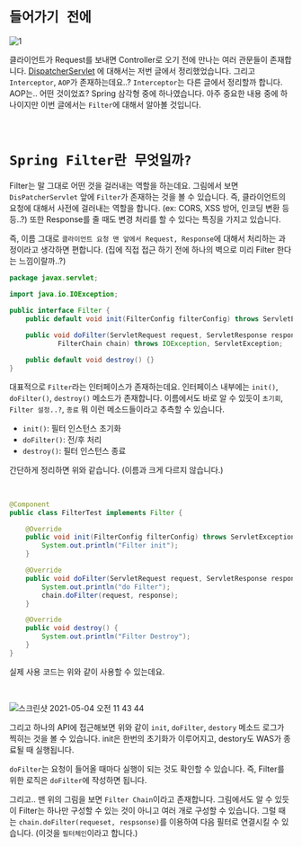 # `들어가기 전에`

![1](https://user-images.githubusercontent.com/45676906/116671110-86d57480-a9db-11eb-98e8-00e944812410.png)

클라이언트가 Request를 보내면 Controller로 오기 전에 만나는 여러 관문들이 존재합니다. [DispatcherServlet](https://github.com/wjdrbs96/Gyunny_Spring_Study/blob/master/spring/3%EC%A3%BC%EC%B0%A8/DispatcherServlet%20%EC%9D%B4%EB%9E%80%3F.md) 에 대해서는 저번 글에서 정리했었습니다. 
그리고 `Interceptor`, `AOP`가 존재하는데요..?  `Interceptor`는 다른 글에서 정리할까 합니다. AOP는.. 어떤 것이었죠? Spring 삼각형 중에 하나였습니다. 아주 중요한 내용 중에 하나이지만 이번 글에서는 `Filter`에 대해서 알아볼 것입니다.

<br>

# `Spring Filter란 무엇일까?`

Filter는 말 그대로 어떤 것을 걸러내는 역할을 하는데요. 그림에서 보면 `DisPatcherServlet` 앞에 `Filter`가 존재하는 것을 볼 수 있습니다. 
즉, 클라이언트의 요청에 대해서 사전에 걸러내는 역할을 합니다. (ex: CORS, XSS 방어, 인코딩 변환 등등..?) 또한 Response를 줄 때도 변경 처리를 할 수 있다는 특징을 가지고 있습니다. 

즉, 이름 그대로 `클라이언트 요청 맨 앞에서 Request, Response`에 대해서 처리하는 과정이라고 생각하면 편합니다. (집에 직접 접근 하기 전에 하나의 벽으로 미리 Filter 한다는 느낌이랄까..?)


```java
package javax.servlet;

import java.io.IOException;

public interface Filter {
    public default void init(FilterConfig filterConfig) throws ServletException {}
    
    public void doFilter(ServletRequest request, ServletResponse response,
            FilterChain chain) throws IOException, ServletException;

    public default void destroy() {}
}
```

대표적으로 `Filter`라는 인터페이스가 존재하는데요. 인터페이스 내부에는 `init()`, `doFilter()`, `destroy()` 메소드가 존재합니다. 이름에서도 바로 알 수 있듯이 `초기회`, `Filter 설정..?`, `종료` 뭐 이런 메소드들이라고 추측할 수 있습니다. 

- `init()`: 필터 인스턴스 초기화
- `doFilter()`: 전/후 처리
- `destroy()`: 필터 인스턴스 종료

간단하게 정리하면 위와 같습니다. (이름과 크게 다르지 않습니다.) 

<br>

```java
@Component
public class FilterTest implements Filter {

    @Override
    public void init(FilterConfig filterConfig) throws ServletException {
        System.out.println("Filter init");
    }

    @Override
    public void doFilter(ServletRequest request, ServletResponse response, FilterChain chain) throws IOException, ServletException {
        System.out.println("do Filter");
        chain.doFilter(request, response);
    }

    @Override
    public void destroy() {
        System.out.println("Filter Destroy");
    }
}
```

실제 사용 코드는 위와 같이 사용할 수 있는데요. 

<br>

![스크린샷 2021-05-04 오전 11 43 44](https://user-images.githubusercontent.com/45676906/116955652-1b86ed80-acce-11eb-8b65-84ff0997fa5b.png)

그리고 하나의 API에 접근해보면 위와 같이 `init`, `doFilter`, `destory` 메소드 로그가 찍히는 것을 볼 수 있습니다. init은 한번의 초기화가 이루어지고, destory도 WAS가 종료될 때 실행됩니다. 

`doFilter`는 요청이 들어올 때마다 실행이 되는 것도 확인할 수 있습니다. 즉, Filter를 위한 로직은 `doFilter`에 작성하면 됩니다. 

그리고.. 맨 위의 그림을 보면 `Filter Chain`이라고 존재합니다. 그림에서도 알 수 있듯이 Filter는 하나만 구성할 수 있는 것이 아니고 여러 개로 구성할 수 있습니다. 
그럴 때는 `chain.doFilter(requeset, respsonse)`를 이용하여 다음 필터로 연결시킬 수 있습니다. (이것을 `필터체인`이라고 합니다.)